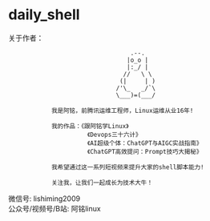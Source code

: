 # daily_shell
关于作者：

                                      .--.
                                     |o_o |
                                     |:_/ |
                                    //   \ \
                                   (|     | )
                                  /'\_   _/`\
                                  \___)=(___/

                我是阿铭，前腾讯运维工程师，Linux运维从业16年!

                我的作品：《跟阿铭学Linux》
                          《Devops三十六计》
                          《AI超级个体：ChatGPT与AIGC实战指南》
                          《ChatGPT高效提问：Prompt技巧大揭秘》

                我希望通过这一系列短视频来提升大家的shell脚本能力!

                关注我，让我们一起成长为技术大牛！

微信号: lishiming2009  
公众号/视频号/B站: 阿铭linux   
